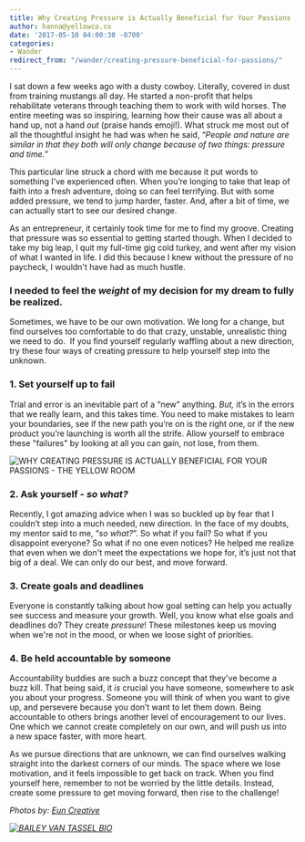 ```yaml
---
title: Why Creating Pressure is Actually Beneficial for Your Passions
author: hanna@yellowco.co
date: '2017-05-10 04:00:30 -0700'
categories:
- Wander
redirect_from: "/wander/creating-pressure-beneficial-for-passions/"
---
```


I sat down a few weeks ago with a dusty cowboy. Literally, covered in dust from training mustangs all day. He started a non-profit that helps rehabilitate veterans through teaching them to work with wild horses. The entire meeting was so inspiring, learning how their cause was all about a hand up, not a hand _out_ (praise hands emoji!). What struck me most out of all the thoughtful insight he had was when he said, “_People and nature are similar in that they both will only change because of two things: pressure and time._”

This particular line struck a chord with me because it put words to something I've experienced often. When you’re longing to take that leap of faith into a fresh adventure, doing so can feel terrifying. But with some added pressure, we tend to jump harder, faster. And, after a bit of time, we can actually start to see our desired change.

As an entrepreneur, it certainly took time for me to find my groove. Creating that pressure was so essential to getting started though. When I decided to take my big leap, I quit my full-time gig cold turkey, and went after my vision of what I wanted in life. I did this because I knew without the pressure of no paycheck, I wouldn't have had as much hustle.

### **I needed to feel the _weight_ of my decision for my dream to fully be realized.**

Sometimes, we have to be our own motivation. We long for a change, but find ourselves too comfortable to do that crazy, unstable, unrealistic thing we need to do.  If you find yourself regularly waffling about a new direction, try these four ways of creating pressure to help yourself step into the unknown.

### **1\. Set yourself up to fail**

Trial and error is an inevitable part of a “new” anything. _But,_ it’s in the errors that we really learn, and this takes time. You need to make mistakes to learn your boundaries, see if the new path you’re on is the right one, or if the new product you’re launching is worth all the strife. Allow yourself to embrace these "failures" by looking at all you can gain, not lose, from them.

![WHY CREATING PRESSURE IS ACTUALLY BENEFICIAL FOR YOUR PASSIONS - THE YELLOW ROOM](https://s3.amazonaws.com/yellow-files/blog/2017/05/TheFinerFewer-Final-114.jpg)

### 2\. Ask yourself - _so what?_

Recently, I got amazing advice when I was so buckled up by fear that I couldn’t step into a much needed, new direction. In the face of my doubts, my mentor said to me, “_so what?_”. So what if you fail? So what if you disappoint everyone? So what if no one even notices? He helped me realize that even when we don't meet the expectations we hope for, it’s just not that big of a deal. We can only do our best, and move forward.

### **3\. Create goals and deadlines**

Everyone is constantly talking about how goal setting can help you actually see success and measure your growth. Well, you know what else goals and deadlines do? They create _pressure_! These milestones keep us moving when we're not in the mood, or when we loose sight of priorities.

### **4. Be held accountable by someone**

Accountability buddies are such a buzz concept that they've become a buzz kill. That being said, it _is_ crucial you have someone, somewhere to ask you about your progress. Someone you will think of when you want to give up, and persevere because you don’t want to let them down. Being accountable to others brings another level of encouragement to our lives. One which we cannot create completely on our own, and will push us into a new space faster, with more heart.

As we pursue directions that are unknown, we can find ourselves walking straight into the darkest corners of our minds. The space where we lose motivation, and it feels impossible to get back on track. When you find yourself here, remember to not be worried by the little details. Instead, create some pressure to get moving forward, then rise to the challenge!

_Photos by: [Eun Creative](http://www.euncreative.com/)_

_[![BAILEY VAN TASSEL BIO](https://s3.amazonaws.com/yellow-files/blog/2017/04/BAILEY-VAN-TASSEL-BIO-new.jpg)](http://www.abelimpact.com/about/)_
